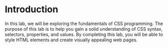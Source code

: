 # Introduction

In this lab, we will be exploring the fundamentals of CSS programming. The purpose of this lab is to help you gain a solid understanding of CSS syntax, selectors, properties, and values. By completing this lab, you will be able to style HTML elements and create visually appealing web pages.
